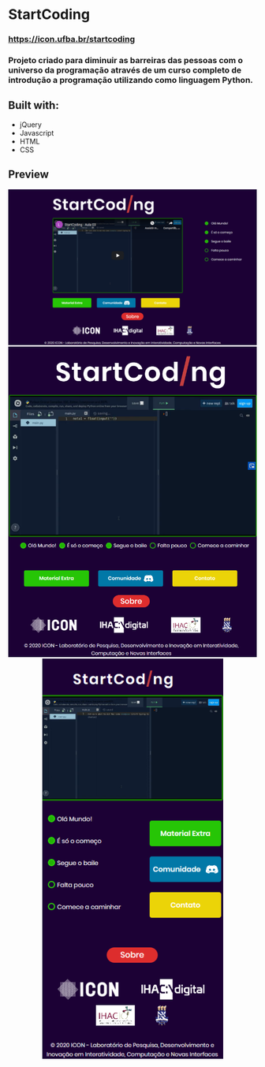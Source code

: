 ﻿# StartCoding

### https://icon.ufba.br/startcoding

### Projeto criado para diminuir as barreiras das pessoas com o universo da programação através de um curso completo de introdução a programação utilizando como linguagem Python.

## Built with:
- jQuery
- Javascript
- HTML
- CSS

## Preview

<div align="center">
  <img src="img/desktop-screenshot.png" width="800">
  <img src="img/tablet-screenshot.png" width="640">
  <img src="img/mobile-screenshot.png" width="367">
</div>

